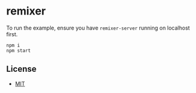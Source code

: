 # remixer

To run the example, ensure you have `remixer-server` running on localhost first.

    npm i
    npm start

## License

- [MIT](LICENSE)